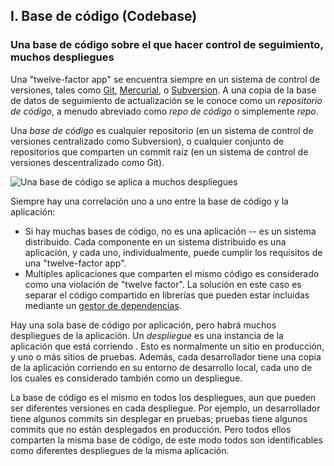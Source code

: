 ## I. Base de código (Codebase)
### Una base de código sobre el que hacer control de seguimiento, muchos despliegues

Una "twelve-factor app" se encuentra siempre en un sistema de control de versiones, tales como [Git](http://git-scm.com/), [Mercurial](http://mercurial.selenic.com/), o [Subversion](http://subversion.apache.org/). A una copia de la base de datos de seguimiento de actualización se le conoce como un *repositorio de código*, a menudo abreviado como *repo de código* o simplemente *repo*.

Una *base de código* es cualquier repositorio (en un sistema de control de versiones centralizado como Subversion), o cualquier conjunto de repositorios que comparten un commit raíz (en un sistema de control de versiones descentralizado como Git).

![Una base de código se aplica a muchos despliegues](/images/codebase-deploys.png)

Siempre hay una correlación uno a uno entre la base de código y la aplicación:

* Si hay muchas bases de código, no es una aplicación -- es un sistema distribuido. Cada componente en un sistema distribuido es una aplicación, y cada uno, individualmente, puede cumplir los requisitos de una "twelve-factor app".
* Multiples aplicaciones que comparten el mismo código es considerado como una violación de "twelve factor".  La solución en este caso es separar el código compartido en librerías que pueden estar incluidas mediante un [gestor de dependencias](./dependencies).

Hay una sola base de código por aplicación, pero habrá muchos despliegues de la aplicación.  Un *despliegue* es una instancia de la aplicación que está corriendo .  Esto es normalmente un sitio en producción, y uno o más sitios de pruebas.  Además, cada desarrollador tiene una copia de la aplicación corriendo en su entorno de desarrollo local, cada uno de los cuales es considerado también como un despliegue.

La base de código es el mismo en todos los despliegues, aun que pueden ser diferentes versiones en cada despliegue.  Por ejemplo, un desarrollador tiene algunos commits sin desplegar en pruebas; pruebas tiene algunos commits que no están desplegados en producción.  Pero todos ellos comparten la misma base de código, de este modo todos son identificables como diferentes despliegues de la misma aplicación.
